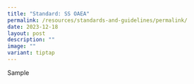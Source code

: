 ```yaml
---
title: "Standard: SS OAEA"
permalink: /resources/standards-and-guidelines/permalink/
date: 2023-12-18
layout: post
description: ""
image: ""
variant: tiptap
---
```

<p>Sample</p>